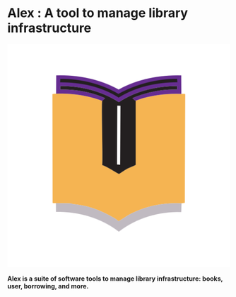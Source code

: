 # Alex : A tool to manage library infrastructure

![Alex Logo](alex-res/logo.png)

**Alex is a suite of software tools to manage library infrastructure: books, user, borrowing, and more.**
